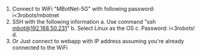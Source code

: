 1. Connect to WiFi "MBotNet-5G" with following password: i<3robots!mbotnet
2. SSH with the following information
a. Use command "ssh mbot@192.168.50.231"
b. Select Linux as the OS
c. Password: i<3robots!
d. 
4. Or Just connect to webapp with IP address assuming you're already connected to the WiFi

   
